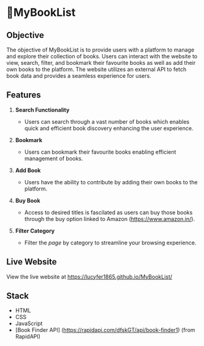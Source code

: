 # 📖MyBookList

## Objective

The objective of MyBookList is to provide users with a platform to manage and explore their collection of books. 
Users can interact with the website to view, search, filter, and bookmark their favourite books as well as add their own books to the platform.
The website utilizes an external API to fetch book data and provides a seamless experience for users.

## Features

1. **Search Functionality**
   - Users can search through a vast number of books which enables quick and efficient book discovery enhancing the user experience.
     
2. **Bookmark**
   - Users can bookmark their favourite books enabling efficient management of books.
     
3. **Add Book**
   - Users have the ability to contribute by adding their own books to the platform.
     
4. **Buy Book**
   - Access to desired titles is fascilated as users can buy those books through the buy option linked to Amazon (https://www.amazon.in/).
     
5. **Filter Category**
   - Filter the *page* by category to streamline your browsing experience.
     
## Live Website
View the live website at https://lucyfer1865.github.io/MyBookList/

## Stack

- HTML
- CSS
- JavaScript
- [Book Finder API] (https://rapidapi.com/dfskGT/api/book-finder1)  (from RapidAPI)
